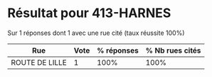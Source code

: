# Résultat pour 413-HARNES

Sur 1 réponses dont 1 avec une rue cité (taux réussite 100%)

| Rue | Vote | % réponses | % Nb rues cités|
|-----|------|------------|----------------|
| ROUTE DE LILLE | 1 | 100% | 100%|
